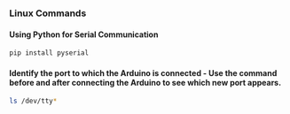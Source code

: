 ### Linux Commands

#### Using Python for Serial Communication
```bash
pip install pyserial
```

#### Identify the port to which the Arduino is connected - Use the command before and after connecting the Arduino to see which new port appears.
```bash
ls /dev/tty*
```
<!-- Visible comment: This comment will appear in the rendered README file -->


